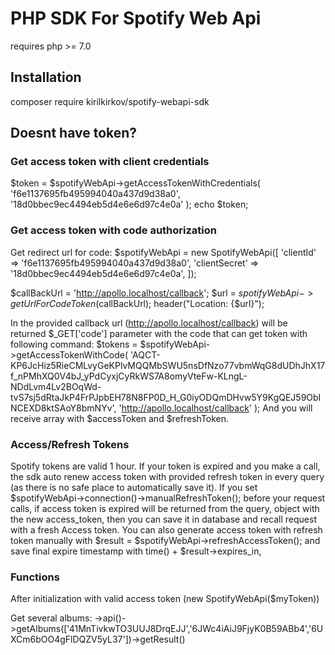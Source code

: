 # PHP SDK For Spotify Web Api

requires php >= 7.0

## Installation
composer require kirilkirkov/spotify-webapi-sdk

## Doesnt have token?

### Get access token with client credentials
$token = $spotifyWebApi->getAccessTokenWithCredentials(
    'f6e1137695fb495994040a437d9d38a0',
    '18d0bbec9ec4494eb5d4e6e6d97c4e0a'
);
echo $token;

### Get access token with code authorization
Get redirect url for code:
$spotifyWebApi = new SpotifyWebApi([
    'clientId' => 'f6e1137695fb495994040a437d9d38a0',
    'clientSecret' => '18d0bbec9ec4494eb5d4e6e6d97c4e0a',
]);

$callBackUrl = 'http://apollo.localhost/callback';
$url = $spotifyWebApi->getUrlForCodeToken($callBackUrl);
header("Location: {$url}");

In the provided callback url (http://apollo.localhost/callback) will be returned $_GET['code'] parameter 
with the code that can get token with following command:
$tokens = $spotifyWebApi->getAccessTokenWithCode(
    'AQCT-KP6JcHiz5RieCMLvyGeKPlvMQQMbSWU5nsDfNzo77vbmWqG8dUDhJhX17f_nPMhXQ0V4bJ_yPdCyxjCyRkWS7A8omyVteFw-KLngL-NDdLvm4Lv2BOqWd-tvS7sj5dRtaJkP4FrPJpbEH78N8FP0D_H_G0iyODQmDHvw5Y9KgQEJ59ObINCEXD8ktSAoY8bmNYv',
    'http://apollo.localhost/callback'
);
And you will receive array with $accessToken and $refreshToken.

### Access/Refresh Tokens
Spotify tokens are valid 1 hour. If your token is expired and you make a call, the sdk auto renew access token with 
provided refresh token in every query (as there is no safe place to automatically save it).
If you set $spotifyWebApi->connection()->manualRefreshToken(); before your request calls, if access token is expired 
will be returned from the query, object with the new access_token,
then you can save it in database and recall request with a fresh Access token.
You can also generate access token with refresh token manually with $result = $spotifyWebApi->refreshAccessToken();
and save final expire timestamp with  time() + $result->expires_in,

### Functions
After initialization with valid access token (new SpotifyWebApi($myToken))

Get several albums: ->api()->getAlbums(['41MnTivkwTO3UUJ8DrqEJJ','6JWc4iAiJ9FjyK0B59ABb4','6UXCm6bOO4gFlDQZV5yL37'])->getResult()
